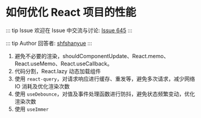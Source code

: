 # 如何优化 React 项目的性能



::: tip Issue 
 欢迎在 Issue 中交流与讨论: [Issue 645](https://github.com/shfshanyue/Daily-Question/issues/645) 
:::

::: tip Author 
回答者: [shfshanyue](https://github.com/shfshanyue) 
:::

1. 避免不必要的渲染，shouldComponentUpdate、React.memo、React.useMemo、React.useCallback。
2. 代码分割，React.lazy 动态加载组件
3. 使用 `react-query`，对请求响应进行缓存、重发等，避免多次请求，减少网络 IO 消耗及优化渲染次数
4. 使用 `useDebounce`，对值及事件处理函数进行防抖，避免状态频繁变动，优化渲染次数
5. 使用 `useImmer`